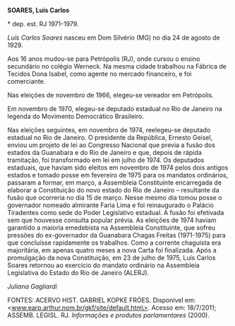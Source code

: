 **SOARES, Luís Carlos**

\* dep. est. RJ 1971-1979.

*Luís Carlos Soares* nasceu em Dom Silvério (MG) no dia 24 de agosto de
1929.

Aos 16 anos mudou-se para Petrópolis (RJ), onde cursou o ensino
secundário no colégio Werneck. Na mesma cidade trabalhou na Fábrica de
Tecidos Dona Isabel, como agente no mercado financeiro, e foi
comerciante.

Nas eleições de novembro de 1966, elegeu-se vereador em Petrópolis.

Em novembro de 1970, elegeu-se deputado estadual no Rio de Janeiro na
legenda do Movimento Democrático Brasileiro.

Nas eleições seguintes, em novembro de 1974, reelegeu-se deputado
estadual no Rio de Janeiro. O presidente da República, Ernesto Geisel,
enviou um projeto de lei ao Congresso Nacional que previa a fusão dos
estados da Guanabara e do Rio de Janeiro e que, depois de rápida
tramitação, foi transformado em lei em julho de 1974. Os deputados
estaduais, que haviam sido eleitos em novembro de 1974 pelos dois
antigos estados e tomado posse em fevereiro de 1975 para os mandatos
ordinários, passaram a formar, em março, a Assembleia Constituinte
encarregada de elaborar a Constituição do novo estado do Rio de Janeiro
– resultante da fusão que ocorreria no dia 15 de março. Nesse mesmo dia
tomou posse o governador nomeado almirante Faria Lima e foi reinaugurado
o Palácio Tiradentes como sede do Poder Legislativo estadual. A fusão
foi efetivada sem que houvesse consulta popular prévia. As eleições de
1974 haviam garantido a maioria emedebista na Assembleia Constituinte,
que sofreu pressões do ex-governador da Guanabara Chagas Freitas
(1971-1975) para que concluísse rapidamente os trabalhos. Como a
corrente chaguista era majoritária, em apenas quatro meses a nova Carta
foi finalizada. Após a promulgação da nova Constituição, em 23 de julho
de 1975, Luís Carlos Soares retornou ao exercício do mandato ordinário
na Assembleia Legislativa do Estado do Rio de Janeiro (ALERJ).

*Juliana Gagliardi*

FONTES: ACERVO HIST. GABRIEL KOPKE FRÓES. Disponível em:
\<www.earp.arthur.nom.br/gkf/site/default.htm\>. Acesso em: 18/7/2011;
ASSEMB. LEGISL. RJ. *Informações e produtos parlamentares* (2000).
